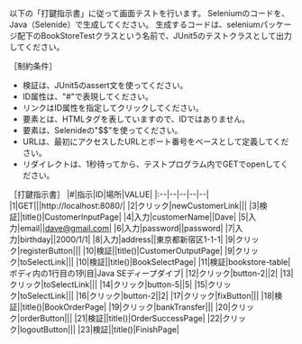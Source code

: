 以下の「打鍵指示書」に従って画面テストを行います。
Seleniumのコードを、Java（Selenide）で生成してください。
生成するコードは、seleniumパッケージ配下のBookStoreTestクラスという名前で、JUnit5のテストクラスとして出力してください。

［制約条件］

* 検証は、JUnit5のassert文を使ってください。
* ID属性は、"#"で表現してください。
* リンクはID属性を指定してクリックしてください。
* 要素とは、HTMLタグを表していますので、IDではありません。
* 要素は、Selenideの"$$"を使ってください。
* URLは、最初にアクセスしたURLとポート番号をベースとして定義してください。
* リダイレクトは、1秒待ってから、テストプログラム内でGETでopenしてください。

［打鍵指示書］
|#|指示|ID|場所|VALUE|
|:--|--|--|--|--|
|1|GET|||http://localhost:8080/|
|2|クリック|newCustomerLink|||
|3|検証||title()|CustomerInputPage|
|4|入力|customerName||Dave|
|5|入力|email||dave@gmail.com|
|6|入力|password||password|
|7|入力|birthday||2000/1/1|
|8|入力|address||東京都新宿区1-1-1|
|9|クリック|registerButton|||
|10|検証||title()|CustomerOutputPage|
|9|クリック|toSelectLink|||
|10|検証||title()|BookSelectPage|
|11|検証|bookstore-table|ボディ内の1行目の1列目|Java SEディープダイブ|
|12|クリック|button-2||2|
|13|クリック|toSelectLink|||
|14|クリック|button-5||5|
|15|クリック|toSelectLink|||
|16|クリック|button-2||2|
|17|クリック|fixButton|||
|18|検証||title()|BookOrderPage|
|19|クリック|bankTransfer|||
|20|クリック|orderButton|||
|21|検証||title()|OrderSuccessPage|
|22|クリック|logoutButton|||
|23|検証||title()|FinishPage|






